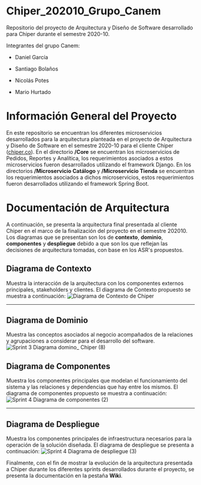 # Chiper_202010_Grupo_Canem

Repositorio del proyecto de Arquitectura y Diseño de Software desarrollado para Chiper durante el semestre 2020-10.

Integrantes del grupo Canem:

- Daniel García

- Santiago Bolaños

- Nicolás Potes

- Mario Hurtado

# Información General del Proyecto

En este repositorio se encuentran los diferentes microservicios desarrollados para la arquitectura planteada en el proyecto de Arquitectura y Diseño de Software en el semestre 2020-10 para el cliente Chiper ([chiper.co](https://chiper.co/)). En el directorio **/Core** se encuentran los microservicios de Pedidos, Reportes y Analítica, los requerimientos asociados a estos microservicios fueron desarrollados utilizando el framework Django. En los directorios **/Microservicio Catálogo** y **/Microservicio Tienda** se encuentran los requerimientos asociados a dichos microservicios, estos requerimientos fueron desarrollados utilizando el framework Spring Boot.

# Documentación de Arquitectura

A continuación, se presenta la arquitectura final presentada al cliente Chiper en el marco de la finalización del proyecto en el semestre 202010. Los diagramas que se presentan son los de **contexto**, **dominio**, **componentes** y **despliegue** debido a que son los que reflejan las decisiones de arquitectura tomadas, con base en los ASR's propuestos.

## Diagrama de Contexto
Muestra la interacción de la arquitectura con los componentes externos principales, stakeholders y clientes. El diagrama de Contexto propuesto se muestra a continuación:
![Diagrama de Contexto de Chiper](https://user-images.githubusercontent.com/53870195/83233836-efc1c600-a154-11ea-95ec-b5494a8ed4ea.png)
***

## Diagrama de Dominio
Muestra las conceptos asociados al negocio acompañados de la relaciones y agrupaciones a considerar para el desarrollo del software.
![Sprint 3  Diagrama domino_ Chiper (8)](https://user-images.githubusercontent.com/45070934/83234700-585d7280-a156-11ea-92b8-c5b81ab4cf8c.png)


## Diagrama de Componentes
Muestra los componentes principales que modelan el funcionamiento del sistema y las relaciones y dependencias que hay entre los mismos. El diagrama de componentes propuesto se muestra a continuación:
![Sprint 4  Diagrama de componentes (2)](https://user-images.githubusercontent.com/53946688/83205614-ad789480-a114-11ea-9e8c-48d95c8b1182.png)
***

## Diagrama de Despliegue
Muestra los componentes principales de infraestructura necesarios para la operación de la solución diseñada. El diagrama de despliegue se presenta a continuación:
![Sprint 4  Diagrama de despliegue (3)](https://user-images.githubusercontent.com/53946688/83205629-b9fced00-a114-11ea-9778-d2f8e86262c6.png)


Finalmente, con el fin de mostrar la evolución de la arquitectura presentada a Chiper durante los diferentes sprints desarrollados durante el proyecto, se presenta la documentación en la pestaña **Wiki**.

